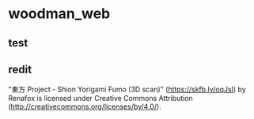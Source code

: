 # woodman_web
## test


## redit
"東方 Project - Shion Yorigami Fumo (3D scan)" (https://skfb.ly/oqJsI) by Renafox is licensed under Creative Commons Attribution (http://creativecommons.org/licenses/by/4.0/).
